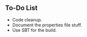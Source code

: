 To-Do List
----------

* Code cleanup.
* Document the properties file stuff.
* Use SBT for the build.

